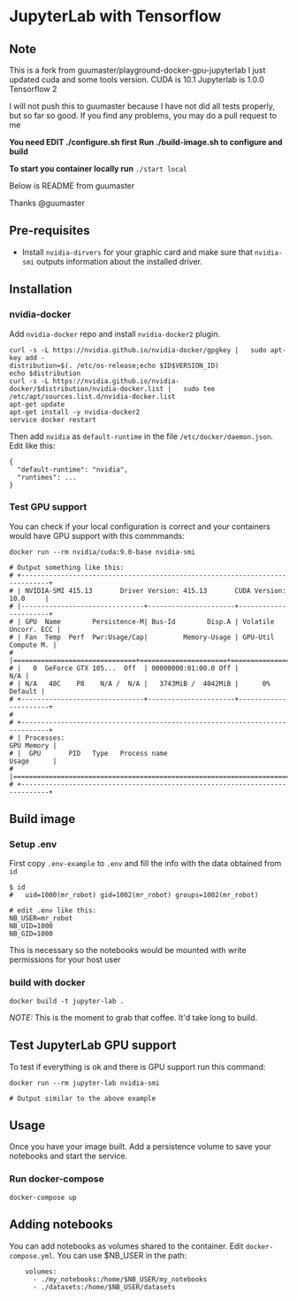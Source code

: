 # JupyterLab with Tensorflow

## Note
This is a fork from guumaster/playground-docker-gpu-jupyterlab
I just updated cuda and some tools version.
CUDA is 10.1
Jupyterlab is 1.0.0
Tensorflow 2

I will not push this to guumaster because I have not did all tests properly, but so far so good.
If you find any problems, you may do a pull request to me

**You need EDIT ./configure.sh first**
**Run ./build-image.sh to configure and build**

**To start you container locally run**
 ``` ./start local ```

Below is README from guumaster

Thanks @guumaster

## Pre-requisites

- Install `nvidia-dirvers` for your graphic card and make sure that `nvidia-smi` outputs information about the installed driver.

## Installation 


### nvidia-docker

Add `nvidia-docker` repo and install `nvidia-docker2` plugin.

```
curl -s -L https://nvidia.github.io/nvidia-docker/gpgkey |   sudo apt-key add -
distribution=$(. /etc/os-release;echo $ID$VERSION_ID)
echo $distribution
curl -s -L https://nvidia.github.io/nvidia-docker/$distribution/nvidia-docker.list |   sudo tee /etc/apt/sources.list.d/nvidia-docker.list
apt-get update
apt-get install -y nvidia-docker2
service docker restart

```

Then add `nvidia` as  `default-runtime` in the file `/etc/docker/daemon.json`. Edit like this:

```
{
  "default-runtime": "nvidia",
  "runtimes": ... 
}
```



### Test GPU support

You can check if your local configuration is correct and your containers would have GPU support with this commmands:

```
docker run --rm nvidia/cuda:9.0-base nvidia-smi

# Output something like this:
# +-----------------------------------------------------------------------------+
# | NVIDIA-SMI 415.13       Driver Version: 415.13       CUDA Version: 10.0     |
# |-------------------------------+----------------------+----------------------+
# | GPU  Name        Persistence-M| Bus-Id        Disp.A | Volatile Uncorr. ECC |
# | Fan  Temp  Perf  Pwr:Usage/Cap|         Memory-Usage | GPU-Util  Compute M. |
# |===============================+======================+======================|
# |   0  GeForce GTX 105...  Off  | 00000000:01:00.0 Off |                  N/A |
# | N/A   40C    P8    N/A /  N/A |   3743MiB /  4042MiB |      0%      Default |
# +-------------------------------+----------------------+----------------------+
#                                                                                
# +-----------------------------------------------------------------------------+
# | Processes:                                                       GPU Memory |
# |  GPU       PID   Type   Process name                             Usage      |
# |=============================================================================|
# +-----------------------------------------------------------------------------+

```

## Build image

### Setup .env

First copy `.env-example` to `.env` and fill the info with the data obtained from `id`

```
$ id
#   uid=1000(mr_robot) gid=1002(mr_robot) groups=1002(mr_robot)

# edit .env like this:
NB_USER=mr_robot
NB_UID=1000
NB_GID=1000
```

This is necessary so the notebooks would be mounted with write permissions for your host user


### build with docker

```
docker build -t jupyter-lab . 
```

*NOTE:* This is the moment to grab that coffee. It'd take long to build.


## Test JupyterLab GPU support

To test if everything is ok and there is GPU support run this command:

```
docker run --rm jupyter-lab nvidia-smi

# Output similar to the above example
```

## Usage

Once you have your image built. Add a persistence volume to save your notebooks and start the service.

### Run docker-compose

```
docker-compose up
```

## Adding notebooks

You can add notebooks as volumes shared to the container. Edit `docker-compose.yml`. You can use $NB_USER in the path:

```
    volumes:
      - ./my_notebooks:/home/$NB_USER/my_notebooks
      - ./datasets:/home/$NB_USER/datasets
```

